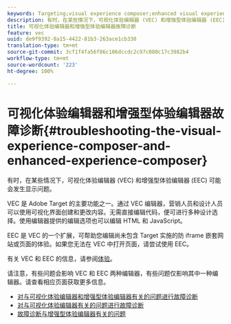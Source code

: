 ```yaml
---
keywords: Targeting;visual experience composer;enhanced visual experience composer;vec;troubleshoot visual experience composer;troubleshooting;eec;enhanced experience composer;tls;tls 1.2
description: 有时，在某些情况下，可视化体验编辑器 (VEC) 和增强型体验编辑器 (EEC) 可能会发生显示问题。
title: 可视化体验编辑器和增强型体验编辑器故障诊断
feature: vec
uuid: de9f9392-8a15-4422-81b3-263ace1cb330
translation-type: tm+mt
source-git-commit: 3cf1f4fa56f86c106dccdc2c97c080c17c3982b4
workflow-type: tm+mt
source-wordcount: '223'
ht-degree: 100%

---
```



# 可视化体验编辑器和增强型体验编辑器故障诊断{#troubleshooting-the-visual-experience-composer-and-enhanced-experience-composer}

有时，在某些情况下，可视化体验编辑器 (VEC) 和增强型体验编辑器 (EEC) 可能会发生显示问题。

VEC 是 Adobe Target 的主要功能之一。通过 VEC 编辑器，营销人员和设计人员可以使用可视化界面创建和更改内容。无需直接编辑代码，便可进行多种设计选择。使用编辑器提供的编辑选项也可以编辑 HTML 和 JavaScript。

EEC 是 VEC 的一个扩展，可帮助您编辑尚未包含 Target 实施的防 iframe 嵌套网站或页面的体验。如果您无法在 VEC 中打开页面，请尝试使用 EEC。

有关 VEC 和 EEC 的信息，请参阅[体验](../../../c-experiences/experiences.md#concept_A2E10F6AFB3D4AEAB6951EE14688848D)。

请注意，有些问题会影响 VEC 和 EEC 两种编辑器，有些问题仅影响其中一种编辑器。请查看相应页面获取更多信息。

* [对与可视化体验编辑器和增强型体验编辑器有关的问题进行故障诊断](/help/c-experiences/c-visual-experience-composer/r-troubleshoot-composer/issues-related-to-the-visual-experience-composer-vec-and-enhanced-experience-composer-eec.md)
* [对与可视化体验编辑器有关的问题进行故障诊断](/help/c-experiences/c-visual-experience-composer/r-troubleshoot-composer/troubleshooting-issues-related-to-the-visual-experience-composer-vec.md)
* [故障诊断与增强型体验编辑器有关的问题](/help/c-experiences/c-visual-experience-composer/r-troubleshoot-composer/troubleshooting-issues-related-to-the-enhanced-experience-composer-eec.md)